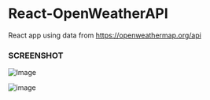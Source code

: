 # React-OpenWeatherAPI
React app using data from https://openweathermap.org/api


### SCREENSHOT

![Image](<OpenWheatherAPI-2024-05-25 203801.jpg>)

![image](https://github.com/Ankit17028/OpenWeatherAPI-Application/assets/84226644/2c67b843-4aee-4f66-83cb-fc328dfa32df)
